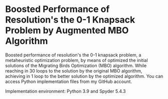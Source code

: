 # Boosted Performance of Resolution's the 0-1 Knapsack Problem by Augmented MBO Algorithm
Boosted performance of resolution's the 0-1 knapsack problem, a metaheuristic optimization problem, by means of optimized the initial solutions of the Migrating Birds Optimization (MBO) algorithm. While reaching in 30 loops to the solution by the original MBO algorithm, achieving in 1 loop to the better solution by the optimized algorithm. You can access Python implementation files from my GitHub account.

Implementation environment: Python 3.9 and Spyder 5.4.3
